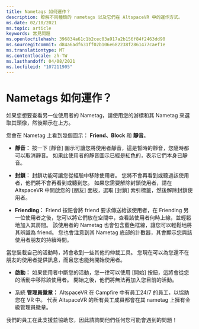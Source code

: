 ```yaml
---
title: Nametags 如何運作？
description: 瞭解不同種類的 nametags 以及它們在 AltspaceVR 中的運作方式。
ms.date: 02/10/2021
ms.topic: article
keywords: 常見問題
ms.openlocfilehash: 396834a61c1b2cec03a917a2b156f84f2463dd90
ms.sourcegitcommit: d84a6adf631ff02b106e682238f2861477caef1e
ms.translationtype: MT
ms.contentlocale: zh-TW
ms.lasthandoff: 04/08/2021
ms.locfileid: "107211905"
---
```

# <a name="how-do-nametags-work"></a>Nametags 如何運作？

如果您想要查看另一位使用者的 Nametag，請使用您的游標和其 Nametag 來選取其頭像，然後顯示在上方。

您會在 Nametag 上看到幾個圖示： **Friend、Block** 和 **靜音**。

* **靜音：** 按一下 [靜音] 圖示可讓您將使用者靜音，這是暫時的靜音，您隨時都可以取消靜音。 如果此使用者的靜音圖示已經是紅色的，表示它們本身已靜音。

* **封鎖：** 封鎖功能可讓您從經驗中移除使用者。 您將不會再看到或聽過該使用者，他們將不會再看到或聽到您。 如果您需要解除封鎖使用者，請在 AltspaceVR 中開啟您的 [朋友] 面板，選取 [封鎖] 索引標籤，然後解除封鎖使用者。

* **Friending：** Friend 按鈕會將 friend 要求傳送給該使用者，在 Friending 另一位使用者之後，您可以將它們放在空間中，查看該使用者何時上線，並輕鬆地加入其房間。 該使用者的 Nametag 也會包含藍色框線，讓您可以輕鬆地將其辨識為 friend。 您也會注意到其 Nametag 底部的計數器，其會顯示您與該使用者朋友的持續時間。

當您裝載自己的活動時，將會收到一些其他的仲裁工具。 您現在可以為您還不在朋友的使用者提供訊息，而且您也能夠開始使用者。

* **啟動：** 如果使用者中斷您的活動，您一律可以使用 [開始] 按鈕，這將會從您的活動中移除該使用者。 開始之後，他們將無法再加入您目前的活動。 

* 系統 **管理員徽章：** AltspaceVR 在 Campfire 中有員工24/7 的員工，以協助您在 VR 中。 代表 AltspaceVR 的所有員工成員都會在其 nametag 上擁有金級管理員徽章。

我們的員工在此支援並協助您，因此請詢問他們任何您可能會遇到的問題！ 